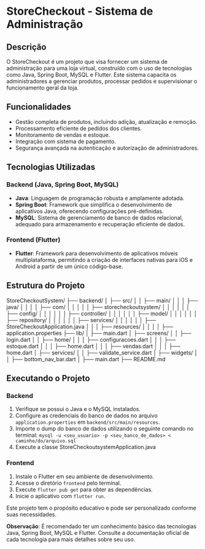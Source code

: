 # StoreCheckout - Sistema de Administração

## Descrição

O StoreCheckout é um projeto que visa fornecer um sistema de administração para uma loja virtual, construído com o uso de tecnologias como Java, Spring Boot, MySQL e Flutter. Este sistema capacita os administradores a gerenciar produtos, processar pedidos e supervisionar o funcionamento geral da loja.

## Funcionalidades

- Gestão completa de produtos, incluindo adição, atualização e remoção.
- Processamento eficiente de pedidos dos clientes.
- Monitoramento de vendas e estoque.
- Integração com sistema de pagamento.
- Segurança avançada na autenticação e autorização de administradores.

## Tecnologias Utilizadas

### Backend (Java, Spring Boot, MySQL)

- **Java**: Linguagem de programação robusta e amplamente adotada.
- **Spring Boot**: Framework que simplifica o desenvolvimento de aplicativos Java, oferecendo configurações pré-definidas.
- **MySQL**: Sistema de gerenciamento de banco de dados relacional, adequado para armazenamento e recuperação eficiente de dados.

### Frontend (Flutter)

- **Flutter**: Framework para desenvolvimento de aplicativos móveis multiplataforma, permitindo a criação de interfaces nativas para iOS e Android a partir de um único código-base.

## Estrutura do Projeto

StoreCheckoutSystem/
├── backend/
│   ├── src/
│   │   ├── main/
│   │   │   ├── java/
│   │   │   │   ├── com/
│   │   │   │   │   ├── storecheckoutsystem/
│   │   │   │   │   │   ├── config/
│   │   │   │   │   │   ├── controller/
│   │   │   │   │   │   ├── model/
│   │   │   │   │   │   ├── repository/
│   │   │   │   │   │   ├── services/
│   │   │   │   │   │   ├── StoreCheckoutApplication.java
│   │   │   ├── resources/
│   │   │   │   ├── application.properties
├── lib/
│   ├── main.dart
│   ├── screens/
│   │   ├── login.dart
│   │   ├── home/
│   │   │   ├── configuracoes.dart
│   │   │   ├── estoque.dart
│   │   │   ├── home.dart
│   │   │   ├── vendas.dart
│   │   │   ├── home.dart
│   ├── services/
│   │   ├── validate_service.dart
│   ├── widgets/
│   │   ├── bottom_nav_bar.dart
│   ├── main.dart
├── README.md




## Executando o Projeto

### Backend

1. Verifique se possui o Java e o MySQL instalados.
2. Configure as credenciais do banco de dados no arquivo `application.properties` em `backend/src/main/resources`.
3. Importe o dump do banco de dados utilizando o seguinte comando no terminal:
   ```mysql -u <seu_usuario> -p <seu_banco_de_dados> < caminho/do/arquivo.sql```
4. Execute a classe StoreCheckoutsystemApplication.java

### Frontend

1. Instale o Flutter em seu ambiente de desenvolvimento.
2. Acesse o diretório `frontend` pelo terminal.
3. Execute `flutter pub get` para obter as dependências.
4. Inicie o aplicativo com `flutter run`.

Este projeto tem o propósito educativo e pode ser personalizado conforme suas necessidades.

**Observação**: É recomendado ter um conhecimento básico das tecnologias Java, Spring Boot, MySQL e Flutter. Consulte a documentação oficial de cada tecnologia para mais detalhes sobre seu uso.
